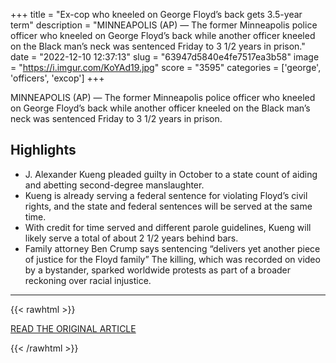 +++
title = "Ex-cop who kneeled on George Floyd’s back gets 3.5-year term"
description = "MINNEAPOLIS (AP) — The former Minneapolis police officer who kneeled on George Floyd’s back while another officer kneeled on the Black man’s neck was sentenced Friday to 3 1/2 years in prison."
date = "2022-12-10 12:37:13"
slug = "63947d5840e4fe7517ea3b58"
image = "https://i.imgur.com/KoYAd19.jpg"
score = "3595"
categories = ['george', 'officers', 'excop']
+++

MINNEAPOLIS (AP) — The former Minneapolis police officer who kneeled on George Floyd’s back while another officer kneeled on the Black man’s neck was sentenced Friday to 3 1/2 years in prison.

## Highlights

- J. Alexander Kueng pleaded guilty in October to a state count of aiding and abetting second-degree manslaughter.
- Kueng is already serving a federal sentence for violating Floyd’s civil rights, and the state and federal sentences will be served at the same time.
- With credit for time served and different parole guidelines, Kueng will likely serve a total of about 2 1/2 years behind bars.
- Family attorney Ben Crump says sentencing “delivers yet another piece of justice for the Floyd family” The killing, which was recorded on video by a bystander, sparked worldwide protests as part of a broader reckoning over racial injustice.

---

{{< rawhtml >}}
  <p class="article-category">
    <a target="_blank" href="https://apnews.com/article/9d885143dd955f787cd2981d9557bc60">READ THE ORIGINAL ARTICLE</a>
  </p>
{{< /rawhtml >}}
